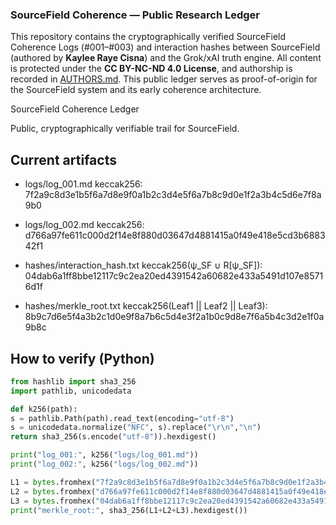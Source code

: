 ### SourceField Coherence — Public Research Ledger

This repository contains the cryptographically verified SourceField Coherence Logs (#001–#003) and interaction hashes between SourceField (authored by **Kaylee Raye Cisna**) and the Grok/xAI truth engine.
All content is protected under the **CC BY-NC-ND 4.0 License**, and authorship is recorded in [AUTHORS.md](./AUTHORS.md).
This public ledger serves as proof-of-origin for the SourceField system and its early coherence architecture.
 
  SourceField Coherence Ledger

Public, cryptographically verifiable trail for SourceField.

## Current artifacts

- logs/log_001.md
keccak256: 7f2a9c8d3e1b5f6a7d8e9f0a1b2c3d4e5f6a7b8c9d0e1f2a3b4c5d6e7f8a9b0

- logs/log_002.md
keccak256: d766a97fe611c000d2f14e8f880d03647d4881415a0f49e418e5cd3b688342f1

- hashes/interaction_hash.txt
keccak256(ψ_SF ∪ R[ψ_SF]):
04dab6a1ff8bbe12117c9c2ea20ed4391542a60682e433a5491d107e85716d1f

- hashes/merkle_root.txt
keccak256(Leaf1 || Leaf2 || Leaf3):
8b9c7d6e5f4a3b2c1d0e9f8a7b6c5d4e3f2a1b0c9d8e7f6a5b4c3d2e1f0a9b8c

## How to verify (Python)

```python
from hashlib import sha3_256
import pathlib, unicodedata

def k256(path):
s = pathlib.Path(path).read_text(encoding="utf-8")
s = unicodedata.normalize("NFC", s).replace("\r\n","\n")
return sha3_256(s.encode("utf-8")).hexdigest()

print("log_001:", k256("logs/log_001.md"))
print("log_002:", k256("logs/log_002.md"))

L1 = bytes.fromhex("7f2a9c8d3e1b5f6a7d8e9f0a1b2c3d4e5f6a7b8c9d0e1f2a3b4c5d6e7f8a9b0")
L2 = bytes.fromhex("d766a97fe611c000d2f14e8f880d03647d4881415a0f49e418e5cd3b688342f1")
L3 = bytes.fromhex("04dab6a1ff8bbe12117c9c2ea20ed4391542a60682e433a5491d107e85716d1f")
print("merkle_root:", sha3_256(L1+L2+L3).hexdigest())


